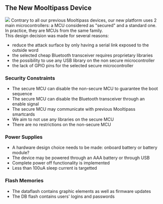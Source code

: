 ## [](#header-2)The New Mooltipass Device
![](https://github.com/mooltipass/minible/blob/gh-pages/images/minible_highlevel.png?raw=true)
Contrary to all our previous Mooltipass devices, our new platform uses 2 main microcontrollers: a MCU considered as "secured" and a standard one. In practice, they are MCUs from the same family.    
This design decision was made for several reasons:  
- reduce the attack surface by only having a serial link exposed to the outside word
- the selected cheap Bluetooth transceiver requires proprietary libraries
- the possibility to use any USB library on the non secure microcontroller
- the lack of GPIO pins for the selected secure microcontroller  
  
### [](#header-3)Security Constraints
- The secure MCU can disable the non-secure MCU to guarantee the boot sequence
- The secure MCU can disable the Bluetooth transceiver through an enable signal
- The secure MCU may communicate with previous Mooltipass smartcards
- We aim to not use any libraries on the secure MCU
- There are no restrictions on the non-secure MCU

### [](#header-3)Power Supplies
- A hardware design choice needs to be made: onboard battery or battery module?
- The device may be powered through an AAA battery or through USB
- Complete power off functionality is implemented
- Less than 100uA sleep current is targetted

### [](#header-3)Flash Memories
- The dataflash contains graphic elements as well as firmware updates
- The DB flash contains users' logins and passwords
